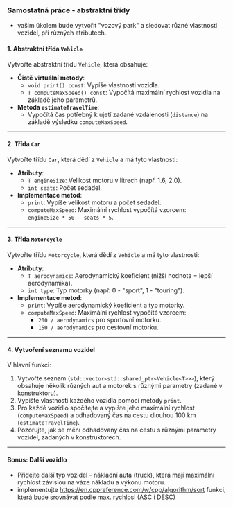 ### Samostatná práce - abstraktní třídy

- vašim úkolem bude vytvořit "vozový park" a sledovat různé vlastnosti vozidel, při různých atributech.

#### 1. Abstraktní třída `Vehicle`
Vytvořte abstraktní třídu `Vehicle`, která obsahuje:
- **Čistě virtuální metody**:
  - `void print() const`: Vypíše vlastnosti vozidla.
  - `T computeMaxSpeed() const`: Vypočítá maximální rychlost vozidla na základě jeho parametrů.
- **Metoda `estimateTravelTime`**:
  - Vypočítá čas potřebný k ujetí zadané vzdálenosti (`distance`) na základě výsledku `computeMaxSpeed`.

---

#### 2. Třída `Car`
Vytvořte třídu `Car`, která dědí z `Vehicle` a má tyto vlastnosti:
- **Atributy**:
  - `T engineSize`: Velikost motoru v litrech (např. 1.6, 2.0).
  - `int seats`: Počet sedadel.
- **Implementace metod**:
  - `print`: Vypíše velikost motoru a počet sedadel.
  - `computeMaxSpeed`: Maximální rychlost vypočítá vzorcem:  
    `engineSize * 50 - seats * 5`.

---

#### 3. Třída `Motorcycle`
Vytvořte třídu `Motorcycle`, která dědí z `Vehicle` a má tyto vlastnosti:
- **Atributy**:
  - `T aerodynamics`: Aerodynamický koeficient (nižší hodnota = lepší aerodynamika).
  - `int type`: Typ motorky (např. 0 - "sport", 1 - "touring").
- **Implementace metod**:
  - `print`: Vypíše aerodynamický koeficient a typ motorky.
  - `computeMaxSpeed`: Maximální rychlost vypočítá vzorcem:  
    - `200 / aerodynamics` pro sportovní motorku.
    - `150 / aerodynamics` pro cestovní motorku.

---

#### 4. Vytvoření seznamu vozidel
V hlavní funkci:
1. Vytvořte seznam (`std::vector<std::shared_ptr<Vehicle<T>>>`), který obsahuje několik různých aut a motorek s různými parametry (zadané v konstruktoru).
2. Vypište vlastnosti každého vozidla pomocí metody `print`.
3. Pro každé vozidlo spočítejte a vypište jeho maximální rychlost (`computeMaxSpeed`) a odhadovaný čas na cestu dlouhou 100 km (`estimateTravelTime`).
4. Pozorujte, jak se mění odhadovaný čas na cestu s různými parametry vozidel, zadaných v konstruktorech.

---

#### Bonus: Další vozidlo
- Přidejte další typ vozidel - nákladní auta (truck), která mají maximální rychlost závislou na váze nákladu a výkonu motoru.
- implementujte https://en.cppreference.com/w/cpp/algorithm/sort funkci, která bude srovnávat podle max. rychlosi (ASC i DESC)

  


